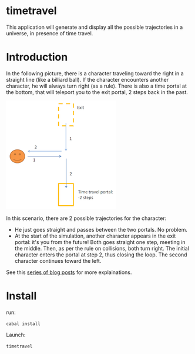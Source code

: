 # timetravel

This application will generate and display all the possible trajectories in a universe, in presence of time travel.

Introduction
============

In the following picture, there is a character traveling toward the right in a straight line (like a billiard ball).
If the character encounters another character, he will always turn right (as a rule).
There is also a time portal at the bottom, that will teleport you to the exit portal, 2 steps back in the past.

![simple](img/simple.png)

In this scenario, there are 2 possible trajectories for the character:

- He just goes straight and passes between the two portals. No problem.
- At the start of the simulation, another character appears in the exit portal: it's you from the future! Both goes straight one step, meeting in the middle. Then, as per the rule on collisions, both turn right. The initial character enters the portal at step 2, thus closing the loop. The second character continues toward the left.

See this [series of blog posts](https://www.corentindupont.info/blog/posts/Cosmology/2022-04-04-TimeTravel2.html) for more explainations.

Install
=======

run:
```
cabal install
```
Launch:
```
timetravel
```
